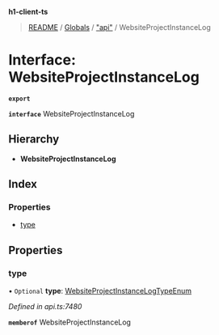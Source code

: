 **h1-client-ts**

> [README](../README.md) / [Globals](../globals.md) / ["api"](../modules/_api_.md) / WebsiteProjectInstanceLog

# Interface: WebsiteProjectInstanceLog

**`export`** 

**`interface`** WebsiteProjectInstanceLog

## Hierarchy

* **WebsiteProjectInstanceLog**

## Index

### Properties

* [type](_api_.websiteprojectinstancelog.md#type)

## Properties

### type

• `Optional` **type**: [WebsiteProjectInstanceLogTypeEnum](../enums/_api_.websiteprojectinstancelogtypeenum.md)

*Defined in api.ts:7480*

**`memberof`** WebsiteProjectInstanceLog
